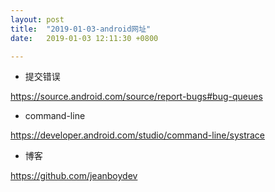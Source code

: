 ```yaml
---
layout: post
title:  "2019-01-03-android网址"
date:   2019-01-03 12:11:30 +0800

---
```


* 提交错误

https://source.android.com/source/report-bugs#bug-queues

* command-line

https://developer.android.com/studio/command-line/systrace

* 博客

https://github.com/jeanboydev